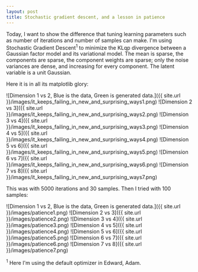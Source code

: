 ```yaml
---
layout: post
title: Stochastic gradient descent, and a lesson in patience
---
```


Today, I want to show the difference that tuning learning parameters such as number of iterations and number of samples can make. I'm using Stochastic Gradient Descent<sup>1</sup> to minimize the KLqp divergence between a Gaussian factor model and its variational model. The mean is sparse, the components are sparse, the component weights are sparse; only the noise variances are dense, and increasing for every component. The latent variable is a unit Gaussian.

Here it is in all its matplotlib glory:


![Dimension 1 vs 2, Blue is the data, Green is generated data.]({{ site.url }}/images/it_keeps_failing_in_new_and_surprising_ways1.png)
![Dimension 2 vs 3]({{ site.url }}/images/it_keeps_failing_in_new_and_surprising_ways2.png)
![Dimension 3 vs 4]({{ site.url }}/images/it_keeps_failing_in_new_and_surprising_ways3.png)
![Dimension 4 vs 5]({{ site.url }}/images/it_keeps_failing_in_new_and_surprising_ways4.png)
![Dimension 5 vs 6]({{ site.url }}/images/it_keeps_failing_in_new_and_surprising_ways5.png)
![Dimension 6 vs 7]({{ site.url }}/images/it_keeps_failing_in_new_and_surprising_ways6.png)
![Dimension 7 vs 8]({{ site.url }}/images/it_keeps_failing_in_new_and_surprising_ways7.png)

This was with 5000 iterations and 30 samples. Then I tried with 100 samples:

![Dimension 1 vs 2, Blue is the data, Green is generated data.]({{ site.url }}/images/patience1.png)
![Dimension 2 vs 3]({{ site.url }}/images/patience2.png)
![Dimension 3 vs 4]({{ site.url }}/images/patience3.png)
![Dimension 4 vs 5]({{ site.url }}/images/patience4.png)
![Dimension 5 vs 6]({{ site.url }}/images/patience5.png)
![Dimension 6 vs 7]({{ site.url }}/images/patience6.png)
![Dimension 7 vs 8]({{ site.url }}/images/patience7.png)


<sup>1</sup> Here I'm using the default optimizer in Edward, Adam.